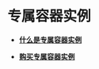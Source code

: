# 专属容器实例<a name="cci_01_0095"></a>

-   **[什么是专属容器实例](什么是专属容器实例.md)**  

-   **[购买专属容器实例](购买专属容器实例.md)**  


